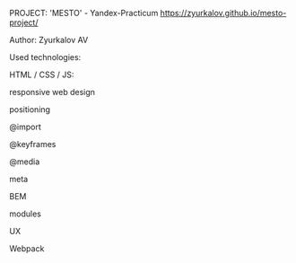 PROJECT: 'MESTO' - Yandex-Practicum https://zyurkalov.github.io/mesto-project/

Author: Zyurkalov AV

Used technologies:

HTML / CSS / JS:

responsive web design

positioning

@import

@keyframes

@media

meta

BEM

modules

UX

Webpack
